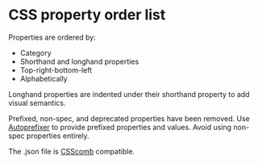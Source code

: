 # CSS property order list

Properties are ordered by:

- Category
- Shorthand and longhand properties
- Top-right-bottom-left
- Alphabetically

Longhand properties are indented under their shorthand property to add visual semantics.

Prefixed, non-spec, and deprecated properties have been removed. Use [Autoprefixer](https://github.com/ai/autoprefixer) to provide prefixed properties and values. Avoid using non-spec properties entirely.

The .json file is [CSScomb](http://csscomb.com/) compatible.
